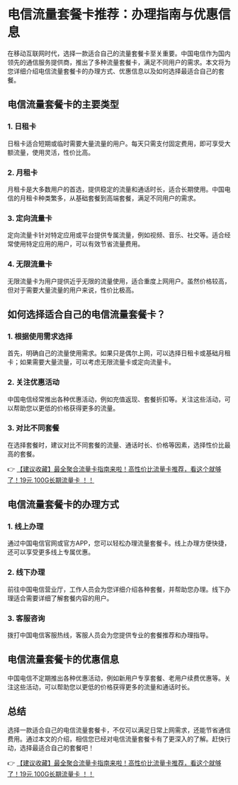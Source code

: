 # 电信流量套餐卡推荐：办理指南与优惠信息

在移动互联网时代，选择一款适合自己的流量套餐卡至关重要。中国电信作为国内领先的通信服务提供商，推出了多种流量套餐卡，满足不同用户的需求。本文将为您详细介绍电信流量套餐卡的办理方式、优惠信息以及如何选择最适合自己的套餐。

## 电信流量套餐卡的主要类型

### 1. 日租卡
日租卡适合短期或临时需要大量流量的用户。每天只需支付固定费用，即可享受大额流量，使用灵活，性价比高。

### 2. 月租卡
月租卡是大多数用户的首选，提供稳定的流量和通话时长，适合长期使用。中国电信的月租卡种类繁多，从基础套餐到高端套餐，满足不同用户的需求。

### 3. 定向流量卡
定向流量卡针对特定应用或平台提供专属流量，例如视频、音乐、社交等。适合经常使用特定应用的用户，可以有效节省流量费用。

### 4. 无限流量卡
无限流量卡为用户提供近乎无限的流量使用，适合重度上网用户。虽然价格较高，但对于需要大量流量的用户来说，性价比极高。

## 如何选择适合自己的电信流量套餐卡？

### 1. 根据使用需求选择
首先，明确自己的流量使用需求。如果只是偶尔上网，可以选择日租卡或基础月租卡；如果需要大量流量，可以考虑无限流量卡或定向流量卡。

### 2. 关注优惠活动
中国电信经常推出各种优惠活动，例如充值返现、套餐折扣等。关注这些活动，可以帮助您以更低的价格获得更多的流量。

### 3. 对比不同套餐
在选择套餐时，建议对比不同套餐的流量、通话时长、价格等因素，选择性价比最高的套餐。

👉 [【建议收藏】最全聚合流量卡指南来啦！高性价比流量卡推荐，看这个就够了！19元 100G长期流量卡 ！！](https://bit.ly/Liuliangka)

## 电信流量套餐卡的办理方式

### 1. 线上办理
通过中国电信官网或官方APP，您可以轻松办理流量套餐卡。线上办理方便快捷，还可以享受更多线上专属优惠。

### 2. 线下办理
前往中国电信营业厅，工作人员会为您详细介绍各种套餐，并帮助您办理。线下办理适合需要详细了解套餐内容的用户。

### 3. 客服咨询
拨打中国电信客服热线，客服人员会为您提供专业的套餐推荐和办理指导。

## 电信流量套餐卡的优惠信息

中国电信不定期推出各种优惠活动，例如新用户专享套餐、老用户续费优惠等。关注这些活动，可以帮助您以更低的价格获得更多的流量和通话时长。

## 总结

选择一款适合自己的电信流量套餐卡，不仅可以满足日常上网需求，还能节省通信费用。通过本文的介绍，相信您已经对电信流量套餐卡有了更深入的了解。赶快行动，选择最适合自己的套餐吧！

👉 [【建议收藏】最全聚合流量卡指南来啦！高性价比流量卡推荐，看这个就够了！19元 100G长期流量卡 ！！](https://bit.ly/Liuliangka)